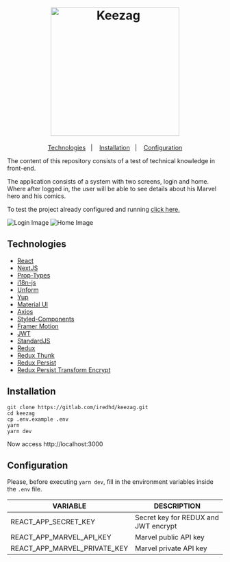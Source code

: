<h1 align="center">
  <a href="http://keezag.iredhd.dev">
    <img alt="Keezag" src="https://res.cloudinary.com/iredhd/image/upload/v1593402949/keezag/keezag_phqxq8.svg" width=300 />
  </a>
</h1>

<p align="center">
  <a href="#technologies">Technologies</a>&nbsp;&nbsp;&nbsp;|&nbsp;&nbsp;&nbsp;
  <a href="#installation">Installation</a>&nbsp;&nbsp;&nbsp;|&nbsp;&nbsp;&nbsp;
  <a href="#Configuration">Configuration</a>
</p>

The content of this repository consists of a test of technical knowledge in front-end.

The application consists of a system with two screens, login and home. Where after logged in, the user will be able to see details about his Marvel hero and his comics.

To test the project already configured and running [click here.](http://keezag.iredhd.dev)

<img alt="Login Image" src="https://res.cloudinary.com/iredhd/image/upload/v1593406252/keezag/keezag-login_csuvdg.png"/>

<img alt="Home Image" src="https://res.cloudinary.com/iredhd/image/upload/v1593406191/keezag/keezag-home_saygz2.png"/>

## Technologies
- [React](https://github.com/facebook/react)
- [NextJS](https://github.com/vercel/next.js)
- [Prop-Types](https://github.com/facebook/prop-types)
- [i18n-js](https://github.com/fnando/i18n-js)
- [Unform](https://github.com/Rocketseat/unform)
- [Yup](https://github.com/jquense/yup)
- [Material UI](https://github.com/mui-org/material-ui)
- [Axios](https://github.com/axios/axios)
- [Styled-Components](https://github.com/styled-components/styled-components)
- [Framer Motion](https://github.com/framer/motion)
- [JWT](https://github.com/auth0/node-jsonwebtoken)
- [StandardJS](https://github.com/standard/standard)
- [Redux](https://github.com/reduxjs/redux)
- [Redux Thunk](https://github.com/reduxjs/redux-thunk)
- [Redux Persist](https://github.com/rt2zz/redux-persist)
- [Redux Persist Transform Encrypt](https://github.com/maxdeviant/redux-persist-transform-encrypt)

## Installation
```
git clone https://gitlab.com/iredhd/keezag.git
cd keezag
cp .env.example .env
yarn
yarn dev
```
Now access http://localhost:3000

## Configuration
Please, before executing `yarn dev`, fill in the environment variables inside the `.env` file.

| VARIABLE  |  DESCRIPTION  |
| ------------------- | ------------------- |
| REACT_APP_SECRET_KEY |  Secret key for REDUX and JWT encrypt |
| REACT_APP_MARVEL_API_KEY |  Marvel public API key |
| REACT_APP_MARVEL_PRIVATE_KEY |  Marvel private API key |